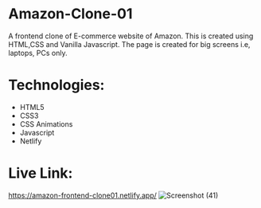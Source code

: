 # Amazon-Clone-01
A frontend clone of E-commerce website of Amazon. This is created using HTML,CSS and Vanilla Javascript. The page is created for big screens i.e, laptops, PCs only.

# Technologies:
* HTML5
* CSS3
* CSS Animations
* Javascript
* Netlify

# Live Link:
https://amazon-frontend-clone01.netlify.app/
![Screenshot (41)](https://github.com/jitendra3618/E-Commerce-website/assets/137607500/62ec63e3-f30d-4bcb-8bad-9cc6020f09f6)
